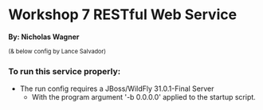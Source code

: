 # Workshop 7 RESTful Web Service
**By: Nicholas Wagner** 

<sub>(& below config by Lance Salvador)

### **To run this service properly:**
  - The run config requires a JBoss/WildFly 31.0.1-Final Server
    - With the program argument '-b 0.0.0.0' applied to the startup script.
